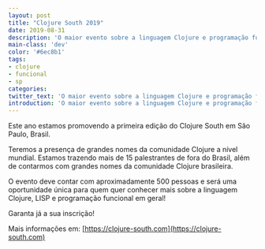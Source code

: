 ```yaml
---
layout: post
title: "Clojure South 2019"
date: 2019-08-31
description: 'O maior evento sobre a linguagem Clojure e programação funcional do mundo.'
main-class: 'dev'
color: '#6ec8b1'
tags:
- clojure
- funcional
- sp
categories:
twitter_text: 'O maior evento sobre a linguagem Clojure e programação funcional do mundo.'
introduction: 'O maior evento sobre a linguagem Clojure e programação funcional do mundo.'
---
```


Este ano estamos promovendo a primeira edição do Clojure South em São Paulo, Brasil. 

Teremos a presença de grandes nomes da comunidade Clojure a nível mundial. Estamos trazendo mais de
15 palestrantes de fora do Brasil, além de contarmos com grandes nomes da comunidade Clojure brasileira.

O evento deve contar com aproximadamente 500 pessoas e será uma oportunidade única para quem quer conhecer
mais sobre a linguagem Clojure, LISP e programação funcional em geral!

Garanta já a sua inscrição!

Mais informações em: [https://clojure-south.com](https://clojure-south.com)